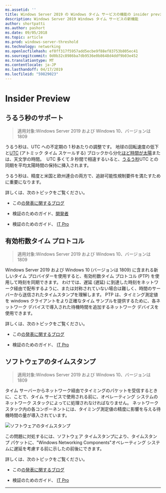 ```yaml
---
ms.assetid: ''
title: Windows Server 2019 の Windows タイム サービスの機能の insider preview
description: Windows Server 2019 Windows タイム サービスの新機能
author: shortpatti
ms.author: pashort
ms.date: 09/05/2018
ms.topic: article
ms.prod: windows-server-threshold
ms.technology: networking
ms.openlocfilehash: ef0ff317f5957add5ecbe9f88ef83753b805ec41
ms.sourcegitcommit: 0d0b32c8986ba7db9536e0b8648d4ddf9b03e452
ms.translationtype: MT
ms.contentlocale: ja-JP
ms.lasthandoff: 04/17/2019
ms.locfileid: "59829023"
---
```

# <a name="insider-preview"></a>Insider Preview 


## <a name="leap-second-support"></a>うるう秒のサポート


>適用対象:Windows Server 2019 および Windows 10、バージョンは 1809

うるう秒は、UTC への不定期の 1 秒あたりの調整です。 地球の回転速度の低下と[UTC](https://en.wikipedia.org/wiki/Coordinated_Universal_Time) (アトミック タイム スケールする) ブロックから分化[ほど時間が太陽](https://en.wikipedia.org/wiki/Solar_time#Mean_solar_time)または、天文学の時間。  UTC 多くて.9 秒間で相違するいると、[うるう秒](https://en.wikipedia.org/wiki/Leap_second)UTC との同期を平均太陽時間の保持に挿入されます。

うるう秒は、精度と米国と欧州連合の両方で、追跡可能性規制要件を満たすために重要になります。

詳しくは、次のトピックをご覧ください。

-  この[の発表に関するブログ](https://blogs.technet.microsoft.com/networking/2018/07/18/top10-ws2019-hatime/)

-  検証のためのガイド、[開発者](https://aka.ms/Dev-LeapSecond)

-  検証のためのガイド、 [IT Pro](https://aka.ms/ITPro-LeapSecond)


## <a name="precision-time-protocol"></a>有効桁数タイム プロトコル

>適用対象:Windows Server 2019 および Windows 10、バージョンは 1809

Windows Server 2019 および Windows 10 (バージョンは 1809) に含まれる新しいタイム プロバイダーを使用すると、有効桁数タイム プロトコル (PTP) を使用して時刻を同期できます。 わけでは、遅延 (遅延) に到達した時刻をネットワーク経由で配布するように、または対称されていない場合は難しく、時間のサーバーから送信されたタイムスタンプを理解します。 PTP は、タイミング測定値を windows クライアントをより正確なタイム サンプルを提供するために、各ネットワーク デバイスで導入された待機時間を追加するネットワーク デバイスを使用できます。

詳しくは、次のトピックをご覧ください。

-  この[の発表に関するブログ](https://blogs.technet.microsoft.com/networking/2018/07/18/top10-ws2019-hatime/)

-  検証のためのガイド、 [IT Pro](https://aka.ms/PTPValidation)


## <a name="software-timestamping"></a>ソフトウェアのタイムスタンプ

>適用対象:Windows Server 2019 および Windows 10、バージョンは 1809

タイム サーバーからネットワーク経由でタイミングのパケットを受信するときに、ことで、タイム サービスで使用される前に、オペレーティング システムのネットワーク スタックによってに処理されなければなりません。 ネットワーク スタック内の各コンポーネントには、タイミング測定値の精度に影響を与える待機時間の量が導入されています。

![ソフトウェアのタイムスタンプ](../media/Windows-Time-Service/software-timestamping.png)

この問題に対処するには、ソフトウェア タイムスタンプにより、タイムスタンプ パケットに、"Windows Networking Components"オペレーティング システムに遅延を考慮する前に示したの前後にできます。

詳しくは、次のトピックをご覧ください。

-  この[の発表に関するブログ](https://blogs.technet.microsoft.com/networking/2018/07/18/top10-ws2019-hatime/)

-  検証のためのガイド、 [IT Pro](https://github.com/Microsoft/SDN/blob/master/FeatureGuide/Validation%20Guide%20-%20RS5%20-%20Software%20Timestamping.docx)



---